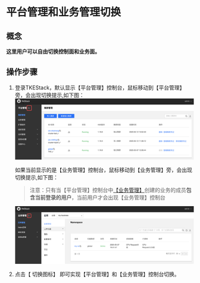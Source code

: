 # 平台管理和业务管理切换

## 概念
**这里用户可以自由切换控制面和业务面。**

## 操作步骤
1. 登录TKEStack，默认显示【平台管理】控制台，鼠标移动到【平台管理】旁，会出现切换提示,如下图：
    ![切换](../../../images/切换.png)
    
    如果当前显示的是【业务管理】控制台，鼠标移动到【业务管理】旁，会出现切换提示,如下图：
    
    > 注意：只有当【平台管理】控制台中[【业务管理】](platform/business.md)创建的业务的成员**包含当前登录的用户**，当前用户才会出现【业务管理】控制台

    ![切换](../../../images/切换-1.png)
    
2. 点击【 切换图标】 即可实现【平台管理】和【业务管理】控制台切换。

   